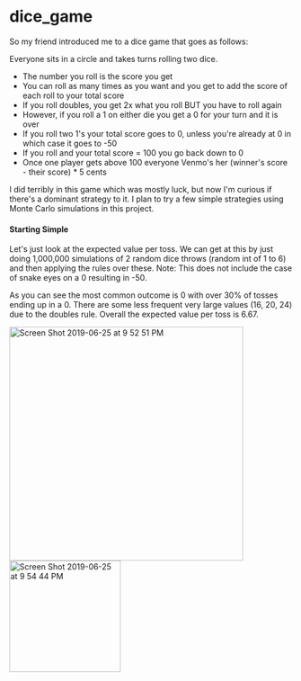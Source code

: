 # dice_game

So my friend introduced me to a dice game that goes as follows: 

Everyone sits in a circle and takes turns rolling two dice. 

- The number you roll is the score you get
- You can roll as many times as you want and you get to add the score of each roll to your total score
- If you roll doubles, you get 2x what you roll BUT you have to roll again 
- However, if you roll a 1 on either die you get a 0 for your turn and it is over
- If you roll two 1's your total score goes to 0, unless you're already at 0 in which case it goes to -50
- If you roll and your total score = 100 you go back down to 0
- Once one player gets above 100 everyone Venmo's her (winner's score - their score) * 5 cents 


I did terribly in this game which was mostly luck, but now I'm curious if there's a dominant strategy to it. I plan to try a few simple strategies using Monte Carlo simulations in this project. 


#### Starting Simple

Let's just look at the expected value per toss. We can get at this by just doing 1,000,000 simulations of 2 random dice throws (random int of 1 to 6) and then applying the rules over these. Note: This does not include the case of snake eyes on a 0 resulting in -50. 

As you can see the most common outcome is 0 with over 30% of tosses ending up in a 0. There are some less frequent very large values (16, 20, 24) due to the doubles rule. Overall the expected value per toss is 6.67.

<img width="416" alt="Screen Shot 2019-06-25 at 9 52 51 PM" src="https://user-images.githubusercontent.com/38504767/60147602-b0943380-9793-11e9-9f69-f67ab20b69c6.png">                      <img width="198" alt="Screen Shot 2019-06-25 at 9 54 44 PM" src="https://user-images.githubusercontent.com/38504767/60147650-ea653a00-9793-11e9-819c-21fe839f0a13.png">




